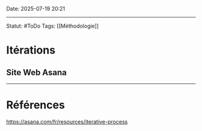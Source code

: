 Date: 2025-07-19 20:21

---
Statut: #ToDo 
Tags: [[Méthodologie]]
# Itérations
## Site Web Asana












---
# Références
https://asana.com/fr/resources/iterative-process